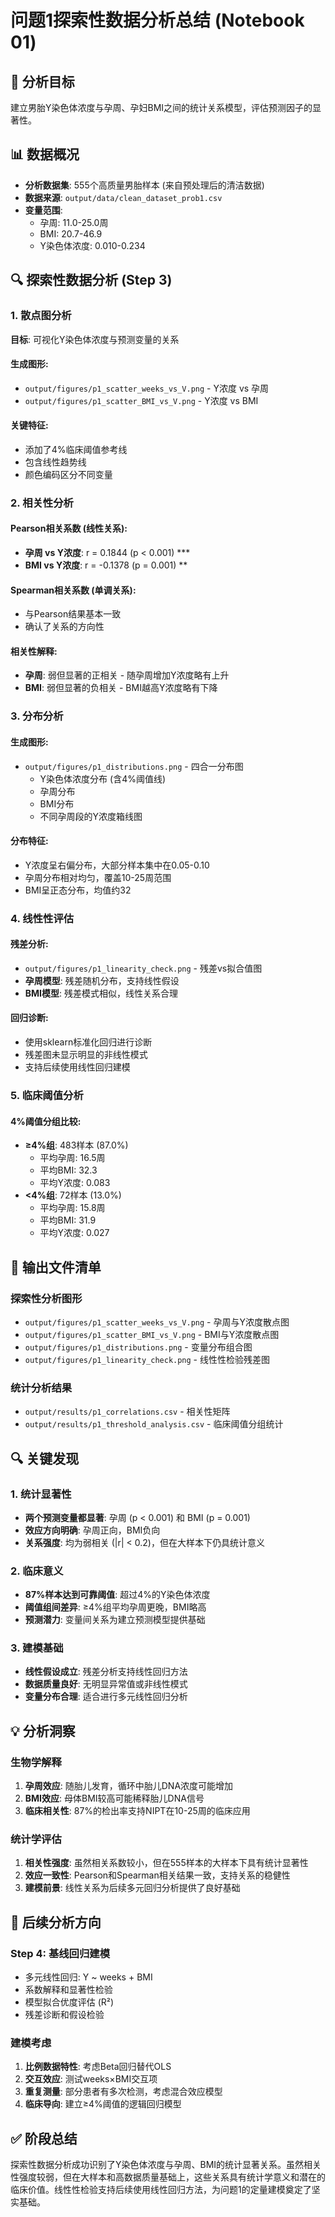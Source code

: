 # 问题1探索性数据分析总结 (Notebook 01)

## 🎯 分析目标
建立男胎Y染色体浓度与孕周、孕妇BMI之间的统计关系模型，评估预测因子的显著性。

## 📊 数据概况
- **分析数据集**: 555个高质量男胎样本 (来自预处理后的清洁数据)
- **数据来源**: `output/data/clean_dataset_prob1.csv`
- **变量范围**:
  - 孕周: 11.0-25.0周
  - BMI: 20.7-46.9
  - Y染色体浓度: 0.010-0.234

## 🔍 探索性数据分析 (Step 3)

### 1. 散点图分析
**目标**: 可视化Y染色体浓度与预测变量的关系

#### 生成图形:
- `output/figures/p1_scatter_weeks_vs_V.png` - Y浓度 vs 孕周
- `output/figures/p1_scatter_BMI_vs_V.png` - Y浓度 vs BMI

#### 关键特征:
- 添加了4%临床阈值参考线
- 包含线性趋势线
- 颜色编码区分不同变量

### 2. 相关性分析

#### Pearson相关系数 (线性关系):
- **孕周 vs Y浓度**: r = 0.1844 (p < 0.001) ***
- **BMI vs Y浓度**: r = -0.1378 (p = 0.001) **

#### Spearman相关系数 (单调关系):
- 与Pearson结果基本一致
- 确认了关系的方向性

#### 相关性解释:
- **孕周**: 弱但显著的正相关 - 随孕周增加Y浓度略有上升
- **BMI**: 弱但显著的负相关 - BMI越高Y浓度略有下降

### 3. 分布分析

#### 生成图形:
- `output/figures/p1_distributions.png` - 四合一分布图
  - Y染色体浓度分布 (含4%阈值线)
  - 孕周分布
  - BMI分布  
  - 不同孕周段的Y浓度箱线图

#### 分布特征:
- Y浓度呈右偏分布，大部分样本集中在0.05-0.10
- 孕周分布相对均匀，覆盖10-25周范围
- BMI呈正态分布，均值约32

### 4. 线性性评估

#### 残差分析:
- `output/figures/p1_linearity_check.png` - 残差vs拟合值图
- **孕周模型**: 残差随机分布，支持线性假设
- **BMI模型**: 残差模式相似，线性关系合理

#### 回归诊断:
- 使用sklearn标准化回归进行诊断
- 残差图未显示明显的非线性模式
- 支持后续使用线性回归建模

### 5. 临床阈值分析

#### 4%阈值分组比较:
- **≥4%组**: 483样本 (87.0%)
  - 平均孕周: 16.5周
  - 平均BMI: 32.3
  - 平均Y浓度: 0.083
- **<4%组**: 72样本 (13.0%)
  - 平均孕周: 15.8周
  - 平均BMI: 31.9
  - 平均Y浓度: 0.027

## 📁 输出文件清单

### 探索性分析图形
- `output/figures/p1_scatter_weeks_vs_V.png` - 孕周与Y浓度散点图
- `output/figures/p1_scatter_BMI_vs_V.png` - BMI与Y浓度散点图
- `output/figures/p1_distributions.png` - 变量分布组合图
- `output/figures/p1_linearity_check.png` - 线性性检验残差图

### 统计分析结果
- `output/results/p1_correlations.csv` - 相关性矩阵
- `output/results/p1_threshold_analysis.csv` - 临床阈值分组统计

## 🔍 关键发现

### 1. 统计显著性
- **两个预测变量都显著**: 孕周 (p < 0.001) 和 BMI (p = 0.001)
- **效应方向明确**: 孕周正向，BMI负向
- **关系强度**: 均为弱相关 (|r| < 0.2)，但在大样本下仍具统计意义

### 2. 临床意义
- **87%样本达到可靠阈值**: 超过4%的Y染色体浓度
- **阈值组间差异**: ≥4%组平均孕周更晚，BMI略高
- **预测潜力**: 变量间关系为建立预测模型提供基础

### 3. 建模基础
- **线性假设成立**: 残差分析支持线性回归方法
- **数据质量良好**: 无明显异常值或非线性模式
- **变量分布合理**: 适合进行多元线性回归分析

## 💡 分析洞察

### 生物学解释
1. **孕周效应**: 随胎儿发育，循环中胎儿DNA浓度可能增加
2. **BMI效应**: 母体BMI较高可能稀释胎儿DNA信号
3. **临床相关性**: 87%的检出率支持NIPT在10-25周的临床应用

### 统计学评估
1. **相关性强度**: 虽然相关系数较小，但在555样本的大样本下具有统计显著性
2. **效应一致性**: Pearson和Spearman相关结果一致，支持关系的稳健性
3. **建模前景**: 线性关系为后续多元回归分析提供了良好基础

## 🚀 后续分析方向

### Step 4: 基线回归建模
- 多元线性回归: Y ~ weeks + BMI
- 系数解释和显著性检验
- 模型拟合优度评估 (R²)
- 残差诊断和假设检验

### 建模考虑
1. **比例数据特性**: 考虑Beta回归替代OLS
2. **交互效应**: 测试weeks×BMI交互项
3. **重复测量**: 部分患者有多次检测，考虑混合效应模型
4. **临床导向**: 建立≥4%阈值的逻辑回归模型

## ✅ 阶段总结
探索性数据分析成功识别了Y染色体浓度与孕周、BMI的统计显著关系。虽然相关性强度较弱，但在大样本和高数据质量基础上，这些关系具有统计学意义和潜在的临床价值。线性性检验支持后续使用线性回归方法，为问题1的定量建模奠定了坚实基础。
